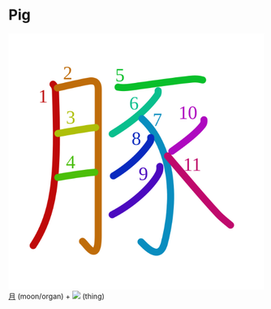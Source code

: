 # Pig
![豚](../kanji-colorize/8c5a.svg)
[月](月.md) (moon/organ) + ![](http://www.kanjidamage.com/assets/radsmall/thing-4c559fa5237751ad343fd364031b785b144576e13de9bac7183bcdb8fdd8a814.jpg) (thing)